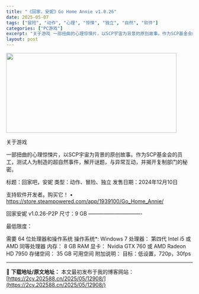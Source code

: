 ```yaml
---
title: "《回家，安妮》Go Home Annie v1.0.26"
date: 2025-05-07
tags: ["冒险", "动作", "心理", "惊悚", "独立", "自然", "软件"]
categories: ["PC游戏"]
excerpt: "关于游戏 一部扭曲的心理惊悚片，以SCP宇宙为背景的原创故事。作为SCP基金会的员工，测试人为制造的超自然事件，解开谜题，与异常互动，并揭开复制部门的秘密。 标题：回家吧，安妮 类型：动作、冒险、独立 发售日期：2024年12月10日 支持软件开发者。购买它！ • https://store.ste&hellip;"
layout: post
---
```


<img class="aligncenter size-full wp-image-12890" src="https://2cy.202588.cn/wp-content/uploads/2025/05/2025050701205068.webp" alt="" width="460" height="215" />

关于游戏

一部扭曲的心理惊悚片，以SCP宇宙为背景的原创故事。作为SCP基金会的员工，测试人为制造的超自然事件，解开谜题，与异常互动，并揭开复制部门的秘密。

标题：回家吧，安妮
类型：动作、冒险、独立
发售日期：2024年12月10日

支持软件开发者。购买它！
• https://store.steampowered.com/app/1939100/Go_Home_Annie/

回家安妮 v1.0.26-P2P
尺寸：9 GB
——————————-

最低限度：

需要 64 位处理器和操作系统
操作系统*: Windows 7
处理器： 第四代 Intel i5 或 AMD 同等处理器
内存： 8 GB RAM
显卡： Nvidia GTX 760 或 AMD Radeon HD 7950
存储空间： 35 GB 可用空间
附加说明： 目标：低设置，720p，30fps

---
📖 **下载地址/原文地址：** 本文最初发布于我的博客网站：[https://2cy.202588.cn/2025/05/12908/](https://2cy.202588.cn/2025/05/12908/)
